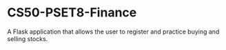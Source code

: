 # CS50-PSET8-Finance
A Flask application that allows the user to register and practice buying and selling stocks.
